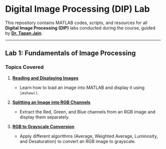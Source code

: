# Digital Image Processing (DIP) Lab

This repository contains MATLAB codes, scripts, and resources for all **Digital Image Processing (DIP)** labs conducted during the course, guided by [**Dr. Tapan Jain**](https://in.linkedin.com/in/dr-tapan-jain-18731717).  

---

## Lab 1: Fundamentals of Image Processing  

### Topics Covered  
1. [**Reading and Displaying Images**](./image_read_and_show.m)  
   - Learn how to load an image into MATLAB and display it using `imshow()`.  

2. [**Splitting an Image into RGB Channels**](./split_color_channels_GUI)  
   - Extract the Red, Green, and Blue channels from an RGB image and display them separately.  

3. [**RGB to Grayscale Conversion**](./rgb_2_grayscale_algorithms)
   - Apply different algorithms (Average, Weighted Average, Luminosity, and Desaturation) to convert an RGB image to grayscale.  
